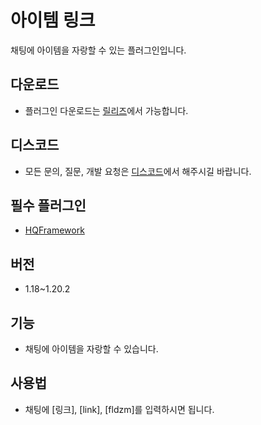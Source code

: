 # 아이템 링크
채팅에 아이템을 자랑할 수 있는 플러그인입니다.

## 다운로드
* 플러그인 다운로드는 [릴리즈](https://github.com/HQService/HQItemLink/releases)에서 가능합니다.

## 디스코드
* 모든 문의, 질문, 개발 요청은 [디스코드](https://discord.gg/hqservice)에서 해주시길 바랍니다.

## 필수 플러그인
*  [HQFramework](https://github.com/HQService/HQFramework)

## 버전
* 1.18~1.20.2

## 기능
* 채팅에 아이템을 자랑할 수 있습니다.

## 사용법
* 채팅에 [링크], [link], [fldzm]를 입력하시면 됩니다.